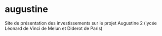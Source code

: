 augustine
=========

Site de présentation des investissements sur le projet Augustine 2 (lycée Léonard de Vinci de Melun et Diderot de Paris)
